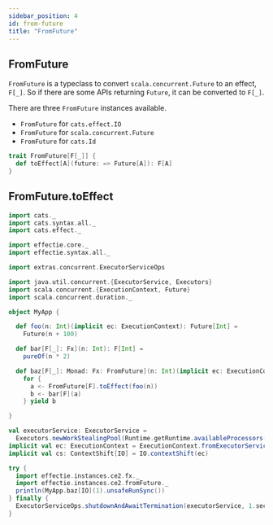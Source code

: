 ```yaml
---
sidebar_position: 4
id: from-future
title: "FromFuture"
---
```

## FromFuture

`FromFuture` is a typeclass to convert `scala.concurrent.Future` to an effect, `F[_]`. So if there are some APIs returning `Future`, it can be converted to `F[_]`.

There are three `FromFuture` instances available.
* `FromFuture` for `cats.effect.IO`
* `FromFuture` for `scala.concurrent.Future`
* `FromFuture` for `cats.Id`
```scala
trait FromFuture[F[_]] {
  def toEffect[A](future: => Future[A]): F[A]
}
```


## FromFuture.toEffect

```scala mdoc:reset-object
import cats._
import cats.syntax.all._
import cats.effect._

import effectie.core._
import effectie.syntax.all._

import extras.concurrent.ExecutorServiceOps

import java.util.concurrent.{ExecutorService, Executors}
import scala.concurrent.{ExecutionContext, Future}
import scala.concurrent.duration._

object MyApp {

  def foo(n: Int)(implicit ec: ExecutionContext): Future[Int] =
    Future(n + 100)

  def bar[F[_]: Fx](n: Int): F[Int] =
    pureOf(n * 2)

  def baz[F[_]: Monad: Fx: FromFuture](n: Int)(implicit ec: ExecutionContext): F[Int] =
    for {
      a <- FromFuture[F].toEffect(foo(n))
      b <- bar[F](a)
    } yield b

}

val executorService: ExecutorService =
  Executors.newWorkStealingPool(Runtime.getRuntime.availableProcessors() >> 1)
implicit val ec: ExecutionContext = ExecutionContext.fromExecutorService(executorService)
implicit val cs: ContextShift[IO] = IO.contextShift(ec)

try {
  import effectie.instances.ce2.fx._
  import effectie.instances.ce2.fromFuture._
  println(MyApp.baz[IO](1).unsafeRunSync())
} finally {
  ExecutorServiceOps.shutdownAndAwaitTermination(executorService, 1.second)
}
```
